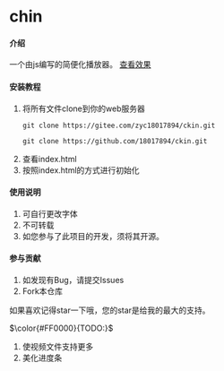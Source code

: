 # chin

#### 介绍
一个由js编写的简便化播放器。
[查看效果](http://blog.zyczy.com.cn/demo)

#### 安装教程

1.  将所有文件clone到你的web服务器
    ```
    git clone https://gitee.com/zyc18017894/ckin.git
    ```
    ```
    git clone https://github.com/18017894/ckin.git
    ```
2.  查看index.html
3.  按照index.html的方式进行初始化

#### 使用说明

1.  可自行更改字体
2.  不可转载
3.  如您参与了此项目的开发，须将其开源。

#### 参与贡献

1.  如发现有Bug，请提交Issues
2.  Fork本仓库

如果喜欢记得star一下哦，您的star是给我的最大的支持。

$\color{#FF0000}{TODO:}$
1.  使视频文件支持更多
2.  美化进度条